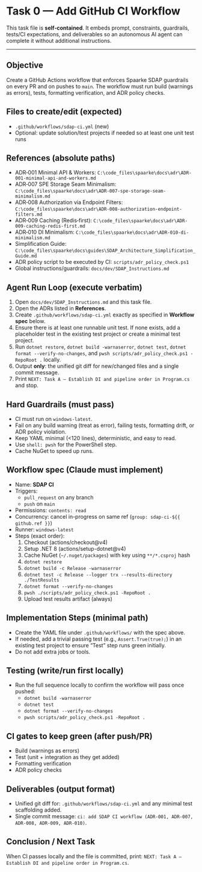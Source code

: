 # Task 0 — Add GitHub CI Workflow

This task file is **self‑contained**. It embeds prompt, constraints, guardrails, tests/CI expectations, and deliverables so an autonomous AI agent can complete it without additional instructions.

---

## Objective
Create a GitHub Actions workflow that enforces Spaarke SDAP guardrails on every PR and on pushes to `main`. The workflow must run build (warnings as errors), tests, formatting verification, and ADR policy checks.

## Files to create/edit (expected)
- `.github/workflows/sdap-ci.yml` (new)
- Optional: update solution/test projects if needed so at least one unit test runs

## References (absolute paths)
- ADR‑001 Minimal API & Workers: `C:\code_files\spaarke\docs\adr\ADR-001-minimal-api-and-workers.md`
- ADR‑007 SPE Storage Seam Minimalism: `C:\code_files\spaarke\docs\adr\ADR-007-spe-storage-seam-minimalism.md`
- ADR‑008 Authorization via Endpoint Filters: `C:\code_files\spaarke\docs\adr\ADR-008-authorization-endpoint-filters.md`
- ADR‑009 Caching (Redis‑first): `C:\code_files\spaarke\docs\adr\ADR-009-caching-redis-first.md`
- ADR‑010 DI Minimalism: `C:\code_files\spaarke\docs\adr\ADR-010-di-minimalism.md`
- Simplification Guide: `C:\code_files\spaarke\docs\guides\SDAP_Architecture_Simplification_Guide.md`
- ADR policy script to be executed by CI: `scripts/adr_policy_check.ps1`
- Global instructions/guardrails: `docs/dev/SDAP_Instructions.md`

## Agent Run Loop (execute verbatim)
1. Open `docs/dev/SDAP_Instructions.md` and this task file.
2. Open the ADRs listed in **References**.
3. Create `.github/workflows/sdap-ci.yml` exactly as specified in **Workflow spec** below.
4. Ensure there is at least one runnable unit test. If none exists, add a placeholder test in the existing test project or create a minimal test project.
5. Run `dotnet restore`, `dotnet build -warnaserror`, `dotnet test`, `dotnet format --verify-no-changes`, and `pwsh scripts/adr_policy_check.ps1 -RepoRoot .` locally.
6. Output **only**: the unified git diff for new/changed files and a single commit message.
7. Print `NEXT: Task A — Establish DI and pipeline order in Program.cs` and stop.

## Hard Guardrails (must pass)
- CI must run on `windows-latest`.
- Fail on any build warning (treat as error), failing tests, formatting drift, or ADR policy violation.
- Keep YAML minimal (<120 lines), deterministic, and easy to read.
- Use `shell: pwsh` for the PowerShell step.
- Cache NuGet to speed up runs.

## Workflow spec (Claude must implement)
- Name: **SDAP CI**
- Triggers:
  - `pull_request` on any branch
  - `push` on `main`
- Permissions: `contents: read`
- Concurrency: cancel in-progress on same ref (`group: sdap-ci-${{ github.ref }}`)
- Runner: `windows-latest`
- Steps (exact order):
  1. Checkout (actions/checkout@v4)
  2. Setup .NET 8 (actions/setup-dotnet@v4)
  3. Cache NuGet (`~/.nuget/packages`) with key using `**/*.csproj` hash
  4. `dotnet restore`
  5. `dotnet build -c Release -warnaserror`
  6. `dotnet test -c Release --logger trx --results-directory ./TestResults`
  7. `dotnet format --verify-no-changes`
  8. `pwsh ./scripts/adr_policy_check.ps1 -RepoRoot .`
  9. Upload test results artifact (always)

## Implementation Steps (minimal path)
- Create the YAML file under `.github/workflows/` with the spec above.
- If needed, add a trivial passing test (e.g., `Assert.True(true);`) in an existing test project to ensure “Test” step runs green initially.
- Do not add extra jobs or tools.

## Testing (write/run first locally)
- Run the full sequence locally to confirm the workflow will pass once pushed:
  - `dotnet build -warnaserror`
  - `dotnet test`
  - `dotnet format --verify-no-changes`
  - `pwsh scripts/adr_policy_check.ps1 -RepoRoot .`

## CI gates to keep green (after push/PR)
- Build (warnings as errors)
- Test (unit + integration as they get added)
- Formatting verification
- ADR policy checks

## Deliverables (output format)
- Unified git diff for: `.github/workflows/sdap-ci.yml` and any minimal test scaffolding added.
- Single commit message: `ci: add SDAP CI workflow (ADR-001, ADR-007, ADR-008, ADR-009, ADR-010)`.

## Conclusion / Next Task
When CI passes locally and the file is committed, print: `NEXT: Task A — Establish DI and pipeline order in Program.cs`.